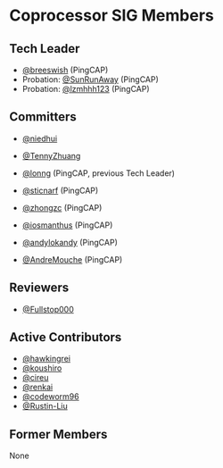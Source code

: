 # Coprocessor SIG Members

## Tech Leader

- [@breeswish](https://github.com/breeswish) (PingCAP)
- Probation: [@SunRunAway](https://github.com/SunRunAway) (PingCAP)
- Probation: [@lzmhhh123](https://github.com/lzmhhh123) (PingCAP)

## Committers

- [@niedhui](https://github.com/niedhui)
- [@TennyZhuang](https://github.com/TennyZhuang)

- [@lonng](https://github.com/lonng) (PingCAP, previous Tech Leader)
- [@sticnarf](https://github.com/sticnarf) (PingCAP)
- [@zhongzc](https://github.com/zhongzc) (PingCAP)
- [@iosmanthus](https://github.com/iosmanthus) (PingCAP)
- [@andylokandy](https://github.com/andylokandy) (PingCAP)
- [@AndreMouche](https://github.com/AndreMouche) (PingCAP)

## Reviewers

- [@Fullstop000](https://github.com/Fullstop000)

## Active Contributors

- [@hawkingrei](http://github.com/hawkingrei)
- [@koushiro](http://github.com/koushiro)
- [@cireu](https://github.com/cireu)
- [@renkai](https://github.com/renkai)
- [@codeworm96](https://github.com/codeworm96)
- [@Rustin-Liu](https://github.com/Rustin-Liu)

## Former Members

None
